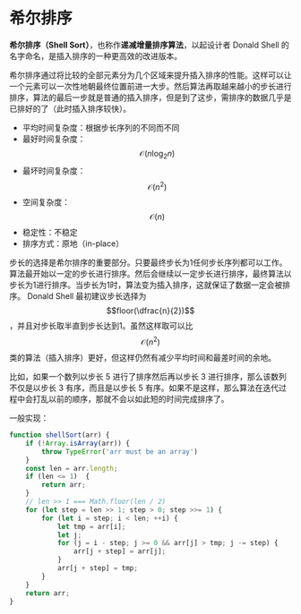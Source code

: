 # 希尔排序

**希尔排序（Shell Sort）**，也称作**递减增量排序算法**，以起设计者 Donald Shell 的名字命名，是插入排序的一种更高效的改进版本。

希尔排序通过将比较的全部元素分为几个区域来提升插入排序的性能。这样可以让一个元素可以一次性地朝最终位置前进一大步。然后算法再取越来越小的步长进行排序，算法的最后一步就是普通的插入排序，但是到了这步，需排序的数据几乎是已排好的了（此时插入排序较快）。

* 平均时间复杂度：根据步长序列的不同而不同
* 最好时间复杂度：$$\mathcal{O}({n}\log_{2}{n})$$
* 最坏时间复杂度：$$\mathcal{O}({n}^{2})$$
* 空间复杂度：$$\mathcal{O}(n)$$
* 稳定性：不稳定
* 排序方式：原地（in-place）

步长的选择是希尔排序的重要部分。只要最终步长为1任何步长序列都可以工作。算法最开始以一定的步长进行排序。然后会继续以一定步长进行排序，最终算法以步长为1进行排序。当步长为1时，算法变为插入排序，这就保证了数据一定会被排序。 Donald Shell 最初建议步长选择为 $$floor(\dfrac{n}{2})$$，并且对步长取半直到步长达到1。虽然这样取可以比 $$\mathcal{O}(n^{2})$$ 类的算法（插入排序）更好，但这样仍然有减少平均时间和最差时间的余地。

比如，如果一个数列以步长 5 进行了排序然后再以步长 3 进行排序，那么该数列不仅是以步长 3 有序，而且是以步长 5 有序。如果不是这样，那么算法在迭代过程中会打乱以前的顺序，那就不会以如此短的时间完成排序了。

一般实现：

```js
function shellSort(arr) {
    if (!Array.isArray(arr)) {
        throw TypeError('arr must be an array')
    }
    const len = arr.length;
    if (len <= 1)  {
        return arr;
    }
    // len >> 1 === Math.floor(len / 2)
    for (let step = len >> 1; step > 0; step >>= 1) {
        for (let i = step; i < len; ++i) {
            let tmp = arr[i];
            let j;
            for (j = i - step; j >= 0 && arr[j] > tmp; j -= step) {
                arr[j + step] = arr[j];
            }
            arr[j + step] = tmp;
        }
    }
    return arr;
}
```



